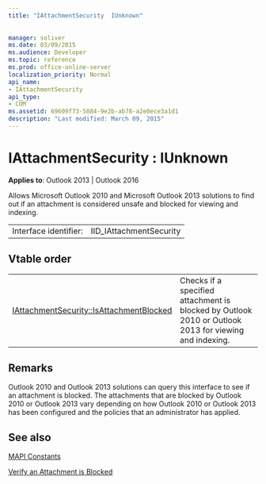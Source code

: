 ```yaml
---
title: "IAttachmentSecurity  IUnknown"
 
 
manager: soliver
ms.date: 03/09/2015
ms.audience: Developer
ms.topic: reference
ms.prod: office-online-server
localization_priority: Normal
api_name:
- IAttachmentSecurity
api_type:
- COM
ms.assetid: 69609f73-5884-9e2b-ab78-a2e0ece3a1d1
description: "Last modified: March 09, 2015"
---
```


# IAttachmentSecurity : IUnknown

  
  
**Applies to**: Outlook 2013 | Outlook 2016 
  
Allows Microsoft Outlook 2010 and Microsoft Outlook 2013 solutions to find out if an attachment is considered unsafe and blocked for viewing and indexing.
  
|||
|:-----|:-----|
|Interface identifier:  <br/> |IID_IAttachmentSecurity  <br/> |
   
## Vtable order

|||
|:-----|:-----|
|[IAttachmentSecurity::IsAttachmentBlocked](iattachmentsecurity-isattachmentblocked.md) <br/> |Checks if a specified attachment is blocked by Outlook 2010 or Outlook 2013 for viewing and indexing.  <br/> |
   
## Remarks

Outlook 2010 and Outlook 2013 solutions can query this interface to see if an attachment is blocked. The attachments that are blocked by Outlook 2010 or Outlook 2013 vary depending on how Outlook 2010 or Outlook 2013 has been configured and the policies that an administrator has applied.
  
## See also



[MAPI Constants](mapi-constants.md)
  
[Verify an Attachment is Blocked](how-to-verify-an-attachment-is-blocked.md)

